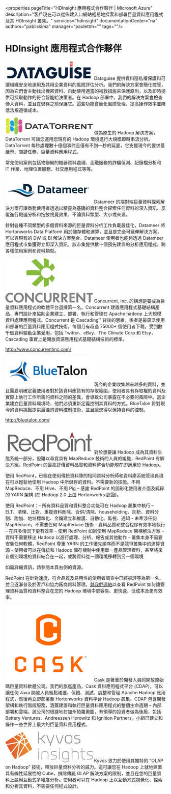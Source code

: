 <properties pageTitle="HDInsight 應用程式合作夥伴 | Microsoft Azure" description="客戶現在可以從佈建入口網站輕易地探索和部署巨量資料應用程式及其 HDInsight 叢集。" services="hdinsight" documentationCenter="na" authors="pablissima" manager="paulettm="" tags=""/>
<tags 
	ms.service="hdinsight"
	ms.devlang="na"
	ms.topic="article"
	ms.tgt_pltfrm="na"
	ms.workload="na"
	ms.date="02/16/2016"
	ms.author="paulettm"/>
# HDInsight 應用程式合作夥伴

![](media/hdinsight-application-partners/dataguise1.png) Dataguise 提供資料隱私權保護和可讓組織安全地運用及共用企業資料的風險評估分析。我們的解決方案會簡化控管，因為它們會主動找出機密資料、自動使用適當的補救措施來保護原則，以及即時提供可採取動作的符合智能給決策者。在 Hadoop 部署中，我們的解決方案會檢查傳入資料，並且在儲存之前保護它。這些功能會簡化風險管理、提高操作效率並降低法規遵循成本。

![](media/hdinsight-application-partners/datatorrent2.png) 做為原生的 Hadoop 解決方案，DataTorrent 可讓您運用您現有的 Hadoop 環境進行大規模即時串流分析。DataTorrent 每秒處理數十億個事件且僅有不到一秒的延遲，它支援現今的要求最嚴苛、關鍵任務、巨量資料應用程式。

常見使用案例包括物聯網的機器資料處理、金融服務的詐騙偵測、記錄檔分析和 IT 作業、地理位置服務、社交應用程式等等。

![](media/hdinsight-application-partners/datameer3.png) Datameer 的端對端巨量資料探索解決方案可讓商務使用者透過以精靈為基礎的資料整合探索任何資料的深入資訊、反覆進行點選分析和拖放視覺效果，不論資料類型、大小或來源。

針對各種不同類型的多個資料來源的巨量資料分析工作負載最佳化，Datameer 將 Hortonworks Data Platform 用於儲存體和運算，並且是完全可延伸解決方案，可以與現有的 DW 或 BI 解決方案整合。Datameer 使用者也能夠透過 Datameer 應用程式市集獲得立即深入資訊，該市集提供數十個預先建置的分析應用程式，跨各種使用案例和資料類型。

![](media/hdinsight-application-partners/concurrent4.png) Concurrent, Inc. 的構想是要成為巨量資料應用程式的軟體平台選擇第一名。Concurrent 建置應用程式基礎結構產品，專門設計來協助企業建立、部署、執行和管理在 Apache hadoop 上大規模資料處理應用程式。Concurrent 是 Cascading™ 背後的思維，後者是最廣泛使用和部署的巨量資料應用程式技術，每個月有超過 75000+ 個使用者下載。受到數千個資料驅動企業愛用，包括 Twitter、eBay、The Climate Corp 和 Etsy，Cascading 事實上是開放資源應用程式基礎結構技術的標準。

http://www.concurrentinc.com/

![](media/hdinsight-application-partners/bluetalon5.png) 現今的企業收集越來越多的資料，並且需要明確定義使用者對於該資料應該有的存取範圍。使用者具有存取權的資料及實際上執行工作所需的資料之間的差異，會導致公司暴露在不必要的風險中。當企業建立巨量資料環境時，他們必須重新定義控制其資料的方式。BlueTalon 針對現今的資料挑戰提供最佳的資料控制技術，並且讓您得以保持資料的控制。

http://bluetalon.com/

![](media/hdinsight-application-partners/redpoint6.png) 對於想要讓 Hadoop 成為其資料生態系統一部分，但難以尋覓具有 MapReduce 技術的人員的組織，RedPoint 有解決方案。RedPoint 的最高評價資料品質和資料整合功能現在即適用於 Hadoop。

使用 RedPoint，已經在使用傳統資料庫的相同資料分析師和資料庫系統管理員現在可以輕鬆地使用 Hadoop 中所儲存的資料。不需要新的技能。不用 MapReduce、不用 Hive、不用 Pig – 感謝 RedPoint 的圖形化使用者介面及純粹的 YARN 架構 (在 Hadoop 2.0 上由 Hortonworks 認證)。

使用 RedPoint：- 所有資料品質和資料整合功能可在 Hadoop 叢集中執行 – ELT、清理、比對、重複資料刪除、合併/清除、householding、剖析、資料分割、附加、地址標準化、金鑰建立和維護、自動化、監視、通知 - 未牽涉任何 MapReduce，不需要任何 MapReduce 技術 - 資料品質和整合程序有效率地執行 – 在許多情況下更有效率 – 使用 RedPoint 如同使用 MapReduce 架構解決方案 – 資料不需要移出 Hadoop 以進行處理、分析、報告或其他動作 - 叢集本身不需要安裝任何軟體，RedPoint 尊重 YARN 的工作優先順序而不是競爭叢集中的運算資源 - 使用者可以在傳統和 Hadoop 儲存機制中使用單一產品管理資料，甚至將來自個別環境的資料結合在一起，或將資料從一個環境移轉到另一個環境

如需詳細資訊，請參閱本頁右側的資源。

RedPoint 在針對速度、符合品質及易用性的使用者調查中已經被評等為第一名，並且逐漸普及於客戶和協力廠商資料管理。[與我們連絡](http://www.redpoint.net/Products/BigData.aspx)以查看 RedPoint 如何讓管理資料品質和資料整合在您的 Hadoop 環境中更容易、更快速、低成本及更有效率。

![](media/hdinsight-application-partners/cask7.png) Cask 是著重於開發人員的開放原始碼巨量資料軟體公司。我們的旗艦產品，Cask 資料應用程式平台 (CDAP)，可以讓任何 Java 開發人員輕鬆建置、偵錯、測試、調整和管理 Apache Hadoop 應用程式，然後再立即部署至 Hortonworks 資料平台 Hadoop 叢集。CDAP 包含開發架構和執行階段服務，涵蓋建置和執行巨量資料應用程式的整個生命週期 – 內部部署和雲端。該公司的根據地在加州帕羅奧圖，有領導的投資者做為後盾，包括 Battery Ventures、Andreessen Horowitz 和 Ignition Partners。小組已建立和操作一些世界上最大的巨量資料應用程式。

![](media/hdinsight-application-partners/kyvos8.png) Kyvos 致力於使用其獨特的 “OLAP on Hadoop” 技術，釋放巨量資料分析的威力。這可讓您在 Hadoop 上就地建置具有線性延展性的 Cube，排除傳統 OLAP 解決方案的限制，並且在您的巨量資料上啟用互動式多維度分析。使用者可以在 Hadoop 上以互動方式視覺化、探索和分析其資料，不需要任何程式設計。

<!---HONumber=AcomDC_0218_2016-->